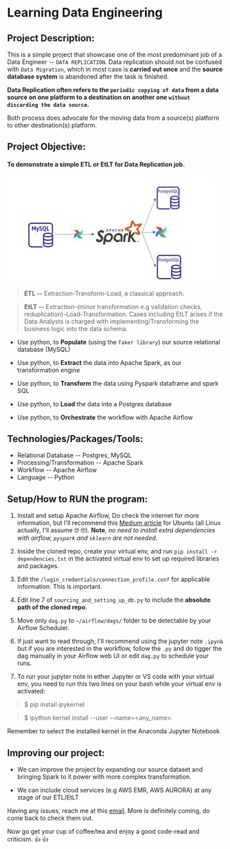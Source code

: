 # Learning Data Engineering

## Project Description:
This is a simple project that showcase one of the most predominant job of a Data Engineer -- `DATA REPLICATION`. Data replication should not be confused with `Data Migration`, which in most case is **carried out once** and the **source database system** is abandoned after the task is finished.

__Data Replication often refers to the `periodic copying of data` from a data source on one platform to a destination on another one `without discarding the data source`.__ 

Both process does advocate for the moving data from a source(s) platform to other destination(s) platform.

## Project Objective:

#### To demonstrate a simple ETL or EtLT for Data Replication job.
![FLOWCHART](/assets/flow.jpg)

> **ETL --** Extraction-Transform-Load, a classical approach.

> **EtLT --** Extraction-(minor transformation e.g validation checks, reduplication)-Load-Transformation. Cases including EtLT arises if the Data Analysts is charged with implementing/Transforming the business logic into the data schema.

*  Use python, to **Populate** (using the `faker library`) our source relational database (MySQL)

*  Use python, to **Extract** the data into Apache Spark, as our transformation engine

*  Use python, to **Transform** the data using Pyspark dataframe and spark SQL 

*  Use python, to **Load** the data into a Postgres database

*  Use python, to **Orchestrate** the workflow with Apache Airflow

## Technologies/Packages/Tools:
*  Relational Database -- Postgres, MySQL
*  Processing/Transformation -- Apache Spark
*  Workflow -- Apache Airflow
*  Language -- Python
  
## Setup/How to RUN the program:

1.  Install and setup Apache Airflow, Do check the internet for more information, but I'll recommend this [Medium article](https://link.medium.com/beMBbKPQxqb) for Ubuntu (all Linux actually, I'll assume :nerd_face: :nerd_face:). **Note**, _no need to install extra dependencies with airflow, `pyspark` and `sklearn` are not needed_.
   
2.  Inside the cloned repo, create your virtual env, and run `pip install -r dependencies.txt` in the activated virtual env to set up required libraries and packages.

3.  Edit the `/login_credentials/connection_profile.conf` for applicable information. This is important.

4.  Edit line 7 of `sourcing_and_setting_up_db.py` to include the **absolute path of the cloned repo**.

5.  Move only `dag.py` to  `~/airflow/dags/` folder to be detectable by your Airflow Scheduler.
   
6.  If just want to read through, I'll recommend using the jupyter note `.ipynb` but if you are interested in the workflow, follow the `.py` and do tigger the dag manually in your Airflow web UI or edit `dag.py` to schedule your runs.
   
7.  To run your jupyter note in either Jupyter or VS code with your virtual env, you need to run this two lines on your bash while your virtual env is activated:
   
   > $ pip install ipykernel
   
   > $ ipython kernel install --user --name=<any_name>. 
    
 Remember to select the installed kernel in the Anaconda Jupyter Notebook

## Improving our project:
*  We can improve the project by expanding our source dataset and bringing Spark to it power with more complex transformation.
  
*  We can include cloud services (e.g AWS EMR, AWS AURORA) at any stage of our ETL/EtLT

Having any issues, reach me at this [email](oluwatobitobias@gmail.com). More is definitely coming, do come back to check them out.

Now go get your cup of coffee/tea and enjoy a good code-read and criticism. :+1: :+1:

